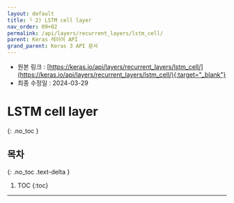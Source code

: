 ```yaml
---
layout: default
title: └ 2) LSTM cell layer
nav_order: 09+02
permalink: /api/layers/recurrent_layers/lstm_cell/
parent: Keras 레이어 API
grand_parent: Keras 3 API 문서
---
```


* 원본 링크 : [https://keras.io/api/layers/recurrent_layers/lstm_cell/](https://keras.io/api/layers/recurrent_layers/lstm_cell/){:target="_blank"}
* 최종 수정일 : 2024-03-29

# LSTM cell layer
{: .no_toc }

## 목차
{: .no_toc .text-delta }

1. TOC
{:toc}

---
